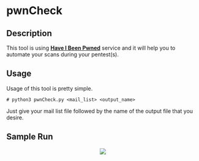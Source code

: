 # pwnCheck

<h2>Description</h2>

This tool is using **[Have I Been Pwned](https://haveibeenpwned.com)** service and it will help you to automate your scans during your pentest(s).

<h2>Usage</h2>

Usage of this tool is pretty simple.

```
# python3 pwnCheck.py <mail_list> <output_name>
```

Just give your mail list file followed by the name of the output file that you desire. 

<h2>Sample Run</h2>
<p align="center"><img src="https://i.imgur.com/vYltmjh.png"></p>
